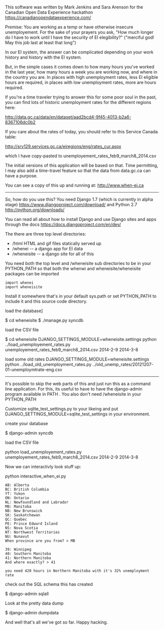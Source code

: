 This software was written by Mark Jenkins and Sara Arenson for the Canadian Open Data Experience hackathon
https://canadianopendataexperience.com/

Premise: You are working as a temp or have otherwise insecure unemployement. For the sake of your prayers you ask, "How much longer do I have to work until I have the security of EI elegibility?"
("merciful god! May this job last at least that long")

In our EI system, the answer can be complicated depending on your work history and history with the EI system.

But, in the simple cases it comes down to how many hours you've worked in the last year, how many hours a week you are working now, and where in the country you are. In places with high unemployment rates, less EI eligible hours are required, in places with low unemployment rates, more are hours required.

If you're a time traveler trying to answer this for some poor soul in the past, you can find lots of historic unemployment rates for the different regions here:

http://data.gc.ca/data/en/dataset/aad2bcd4-9f45-4013-b2a6-8367106dc0b2

If you care about the rates of today, you should refer to this Service Canada table:

http://srv129.services.gc.ca/eiregions/eng/rates_cur.aspx

which I have copy-pasted to unemployement_rates_feb9_march8_2014.csv

The initial versions of this application will be based on that. Time permitting, I may also add a time-travel feature so that the data from data.gc.ca can have a purpose.

You can see a copy of this up and running at:
http://www.when-ei.ca

-----------
So, how do you use this?
You need Django 1.7 (which is currently in alpha stage)
https://www.djangoproject.com/download/
and Python 2.7
http://python.org/downloads/

You can read all about how to install Django and use Django sites and apps 
through the docs
https://docs.djangoproject.com/en/dev/

The there are three top level directories:
 * /html HTML and gif files statically served up
 * /whenei -- a django app for EI data
 * /wheneisite -- a django site for all of this

You need both the top level and /wheneisite sub directories to be in your PYTHON_PATH so that both the whenwi and wheneisite/wheneisite packages can be imported

```
import whenei
import wheneisite
```

Install it somewhere that's in your default sys.path or set PYTHON_PATH to include it and this source code directory.

load the database]

$ cd wheneisite
$ ./manage.py syncdb

load the CSV file

$ cd wheneisite
DJANGO_SETTINGS_MODULE=wheneisite.settings python ../load_unemployement_rates.py unemployement_rates_feb9_march8_2014.csv 2014-2-9 2014-3-8

load some old rates
DJANGO_SETTINGS_MODULE=wheneisite.settings python ../load_old_unemployment_rates.py ../old_unemp_rates/20121207-01-unemploymtrate-eng.csv

---------

It's possible to skip the web parts of this and just run this as a command
line application. For this, its useful to have to have the django-admin program
available in PATH . You also don't need /wheneisite in your PYTHON_PATH

Customize sqlite_test_settings.py to your likeing and put DJANGO_SETTINGS_MODULE=sqlite_test_settings in your environment.

create your database

$ django-admin syncdb

load the CSV file

python load_unemployement_rates.py unemployement_rates_feb9_march8_2014.csv 2014-2-9 2014-3-8

Now we can interactivly look stuff up:

python interactive_when_ei.py

```
AB: Alberta
BC: British Columbia
YT: Yukon
ON: Ontario
NL: Newfoundland and Labrador
MB: Manitoba
NB: New Brunswick
SK: Saskatchewan
QC: Quebec
PE: Prince Edward Island
NS: Nova Scotia
NT: Northwest Territories
NU: Nunavut
When province are you from? > MB

39: Winnipeg
40: Southern Manitoba
41: Northern Manitoba
And where exactly? > 41

you need 420 hours in Northern Manitoba with it's 32% unemployment rate
```

check out the SQL schema this has created

$ django-admin sqlall

Look at the pretty data dump

$ django-admin dumpdata

And well that's all we've got so far. Happy hacking.
